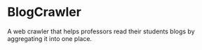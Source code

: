 # BlogCrawler
A web crawler that helps professors read their students blogs by aggregating it into one place. 
